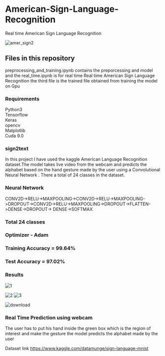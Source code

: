 # American-Sign-Language-Recognition
Real time American Sign Language Recognition

![amer_sign2](https://user-images.githubusercontent.com/34737471/55292500-52acb580-5409-11e9-9a78-7cdc0d8da8b6.png)

## Files in this repository
preprocessing_and_training.ipynb contains the preporcessing and model and the real_time.ipynb is for real time Real time American Sign Language Recognition the third file is the trained file obtained from training the model on Gpu 

### Requirements
  Python3</br>
  Tensorflow</br>
  Keras</br>
  opencv</br>
  Matplotlib</br>
  Cuda 9.0</br>

### sign2text
In this project I have used the kaggle American Language Recognition dataset.The model takes live video from the webcam and predicts the alphabet based on the hand gesture made by the user using a Convolutional Neural Network  . There a total of 24 classes in the dataset. 


### Neural Network
CONV2D->RELU->MAXPOOLING->CONV2D->RELU->MAXPOOLING->DROPOUT->CONV2D->RELU->MAXPOOLING->DROPOUT->FLATTEN->DENSE->DROPOUT-> DENSE->SOFTMAX

###  Total 24 classes

### Optimizer - Adam

### Training Accuracy = 99.64% 
### Test Accuracy     = 97.02%

### Results
![1](https://user-images.githubusercontent.com/34737471/64022970-f20adb80-cb54-11e9-8343-01b2b6a540a0.PNG)

![2](https://user-images.githubusercontent.com/34737471/64023090-326a5980-cb55-11e9-8eda-e44398928fbf.PNG)
![3](https://user-images.githubusercontent.com/34737471/64023173-5af25380-cb55-11e9-8f99-40afee9a9656.PNG)



![download](https://user-images.githubusercontent.com/34737471/55292483-1c6f3600-5409-11e9-9bea-b5420129243c.png)




### Real Time Prediction using webcam
 The user has to put his hand inside the green box which is the region of interest and make the gesture the model predicts the alphabet  made by the user 

Dataset link https://www.kaggle.com/datamunge/sign-language-mnist
